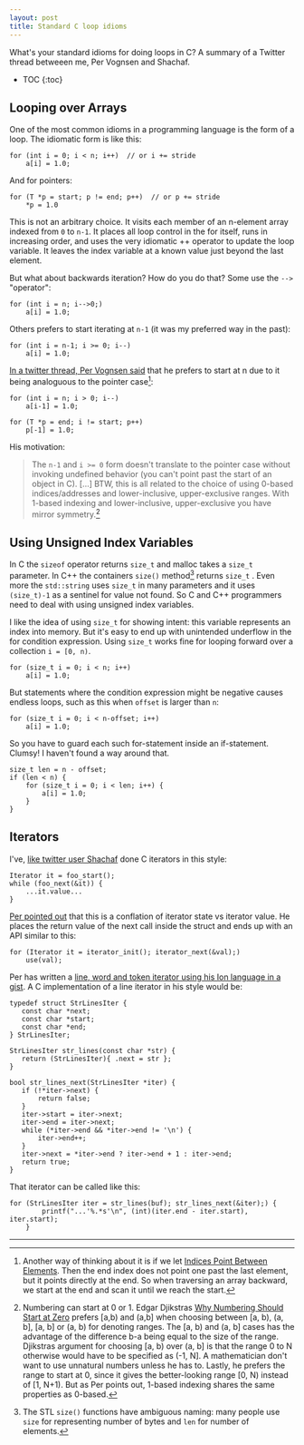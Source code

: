```yaml
---
layout: post
title: Standard C loop idioms
---
```


<!-- excerpt start -->
What's your standard idioms for doing loops in C? A summary of a Twitter
thread betweeen me, Per Vognsen and Shachaf. 
<!-- excerpt end -->
<div id="inline_toc" markdown="1">

* TOC
{:toc}

</div>

## Looping over Arrays
One of the most common idioms in a programming language is the form of a loop.
The idiomatic form is like this:

```
for (int i = 0; i < n; i++)  // or i += stride
    a[i] = 1.0;
```
And for pointers:
```
for (T *p = start; p != end; p++)  // or p += stride
    *p = 1.0
```

This is not an arbitrary choice. It visits each member of an n-element array
indexed from `0` to `n-1`. It places all loop control in the for itself, runs
in increasing order, and uses the very idiomatic ++ operator to update the loop
variable. It leaves the index variable at a known value just beyond the last
element.

But what about backwards iteration? How do you do that? Some use the `-->` "operator":
```
for (int i = n; i-->0;)
    a[i] = 1.0;
```

Others prefers to start iterating at `n-1` (it was my preferred way in the past):
```
for (int i = n-1; i >= 0; i--)
    a[i] = 1.0;
```

[In a twitter thread, Per Vognsen
said](https://twitter.com/pervognsen/status/1252099900193435650) that he
prefers to start at n due to it being analoguous to the pointer case[^indices-between]:  
```
for (int i = n; i > 0; i--)
    a[i-1] = 1.0;

for (T *p = end; i != start; p++)
    p[-1] = 1.0;
```
His motivation:
>The `n-1` and `i >= 0` form doesn't translate to the pointer case without
>invoking undefined behavior (you can't point past the start of an object in
>C). [...] BTW, this is all related to the choice of using 0-based
>indices/addresses and lower-inclusive, upper-exclusive ranges. With 1-based
>indexing and lower-inclusive, upper-exclusive you have mirror symmetry.[^EWD831]

## Using Unsigned Index Variables
In C the `sizeof` operator returns `size_t` and malloc takes a `size_t`
parameter. In C++ the containers `size()` method[^size-rant] returns `size_t`
. Even more the `std::string` uses `size_t` in many parameters and it uses
`(size_t)-1` as a sentinel for value not found. So C and C++ programmers need
to deal with using unsigned index variables.

I like the idea of using `size_t` for showing intent: this variable represents
an index into memory. But it's easy to end up with unintended underflow in the
for condition expression. Using `size_t` works fine for looping forward over a
collection `i = [0, n)`.

```
for (size_t i = 0; i < n; i++) 
    a[i] = 1.0;
```
But statements where the condition expression might be negative causes endless
loops, such as this when `offset` is larger than `n`:
```
for (size_t i = 0; i < n-offset; i++) 
    a[i] = 1.0;
```

So you have to guard each such for-statement inside an if-statement. Clumsy! I
haven't found a way around that. 
```
size_t len = n - offset;
if (len < n) {
    for (size_t i = 0; i < len; i++) {
        a[i] = 1.0;
    }
}
```
## Iterators
I've, [like twitter user Shachaf](https://twitter.com/shachaf/status/1256772996154286082) done C iterators in this style:
```
Iterator it = foo_start();
while (foo_next(&it)) {
    ...it.value...
}
```
[Per pointed out](https://twitter.com/pervognsen/status/1256775864366194690) that this is a conflation of iterator state vs iterator value.
He places the return value of the next call inside the struct and ends up
with an API similar to this:

```
for (Iterator it = iterator_init(); iterator_next(&val);) 
    use(val);
```

Per has written a [line, word and token iterator using his Ion language in a
gist](https://gist.github.com/pervognsen/fed0b1328b10b63f51ad42f961fc4058). A
C implementation of a line iterator in his style would be: 
 ```
typedef struct StrLinesIter {
    const char *next;
    const char *start;
    const char *end;
} StrLinesIter;

StrLinesIter str_lines(const char *str) {
    return (StrLinesIter){ .next = str };
}

bool str_lines_next(StrLinesIter *iter) {
    if (!*iter->next) {
        return false;
    }
    iter->start = iter->next;
    iter->end = iter->next;
    while (*iter->end && *iter->end != '\n') {
        iter->end++;
    }
    iter->next = *iter->end ? iter->end + 1 : iter->end;
    return true;
}
```
That iterator can be called like this:
```
for (StrLinesIter iter = str_lines(buf); str_lines_next(&iter);) {
        printf("...'%.*s'\n", (int)(iter.end - iter.start), iter.start);
    }
```

---
[^EWD831]: Numbering can start at 0 or 1. Edgar Djikstras [Why Numbering Should Start at Zero](https://www.cs.utexas.edu/users/EWD/transcriptions/EWD08xx/EWD831.html) prefers [a,b) and (a,b] when choosing between [a, b), (a, b], [a, b] or (a, b) for denoting ranges. The [a, b) and (a, b] cases has the advantage of the difference b-a being equal to the size of the range. Djikstras argument for choosing [a, b) over (a, b] is that the range 0 to N otherwise would have to be specified as (-1, N]. A mathematician don't want to use unnatural numbers unless he has to. Lastly, he prefers the range to start at 0, since it gives the better-looking range [0, N) instead of [1, N+1). But as Per points out, 1-based indexing shares the same properties as 0-based.
[^size-rant]: The STL `size()` functions have ambiguous naming: many people use `size` for representing number of bytes and `len` for number of elements.
[^indices-between]: Another way of thinking about it is if we let [Indices Point Between Elements](https://blog.nelhage.com/2015/08/indices-point-between-elements/). Then the end index does not point one past the last element, but it points directly at the end. So when traversing an array backward, we start at the end and scan it until we reach the start.
